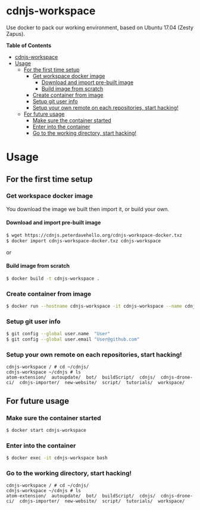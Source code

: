 cdnjs-workspace
=======

Use docker to pack our working environment, based on Ubuntu 17.04 (Zesty Zapus).

**Table of Contents**

- [cdnjs-workspace](#cdnjs-workspace)
- [Usage](#usage)
  - [For the first time setup](#for-the-first-time-setup)
    - [Get workspace docker image](#get-workspace-docker-image)
      - [Download and import pre-built image](#download-and-import-pre-built-image)
      - [Build image from scratch](#build-image-from-scratch)
    - [Create container from image](#create-container-from-image)
    - [Setup git user info](#setup-git-user-info)
    - [Setup your own remote on each repositories, start hacking!](#setup-your-own-remote-on-each-repositories-start-hacking)
  - [For future usage](#for-future-usage)
    - [Make sure the container started](#make-sure-the-container-started)
    - [Enter into the container](#enter-into-the-container)
    - [Go to the working directory, start hacking!](#go-to-the-working-directory-start-hacking)

# Usage

## For the first time setup

### Get workspace docker image

You download the image we built then import it, or build your own.

#### Download and import pre-built image
```sh
$ wget https://cdnjs.peterdavehello.org/cdnjs-workspace-docker.txz
$ docker import cdnjs-workspace-docker.txz cdnjs-workspace
```
or
#### Build image from scratch
```sh
$ docker build -t cdnjs-workspace .
```

### Create container from image
```sh
$ docker run --hostname cdnjs-workspace -it cdnjs-workspace --name cdnjs-workspace bash
```

### Setup git user info
```sh
$ git config --global user.name  "User"
$ git config --global user.email "User@github.com"
```

### Setup your own remote on each repositories, start hacking!
```
cdnjs-workspace / # cd ~/cdnjs/
cdnjs-workspace ~/cdnjs # ls
atom-extension/  autoupdate/  bot/  buildScript/  cdnjs/  cdnjs-drone-ci/  cdnjs-importer/  new-website/  script/  tutorials/  workspace/
```

## For future usage

### Make sure the container started
```sh
$ docker start cdnjs-workspace
```

### Enter into the container
```sh
$ docker exec -it cdnjs-workspace bash
```

### Go to the working directory, start hacking!
```
cdnjs-workspace / # cd ~/cdnjs/
cdnjs-workspace ~/cdnjs # ls
atom-extension/  autoupdate/  bot/  buildScript/  cdnjs/  cdnjs-drone-ci/  cdnjs-importer/  new-website/  script/  tutorials/  workspace/
```
